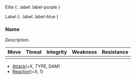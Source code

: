 Elite
{: .label .label-purple }

Label
{: .label .label-blue }
### Name
*Description.*

| Move | Threat | Integrity | Weakness | Resistance |
| ---- | ------ | --------- | -------- | ---------- |
|      |        |           |          |            |

* [Attack](Game/Core/Blocks/Attack)(+X, TYPE, DAM)
* [Reaction](Game/Core/Blocks/Reaction)(+X, 1)
